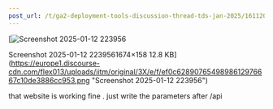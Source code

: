 ```yaml
---
post_url: /t/ga2-deployment-tools-discussion-thread-tds-jan-2025/161120/5
---
```

[![Screenshot 2025-01-12 223956](https://europe1.discourse-cdn.com/flex013/uploads/iitm/optimized/3X/e/f/ef0c6289076549898612976667c10de3886cc953_2_690x65.png)

Screenshot 2025-01-12 2239561674×158 12.8 KB](https://europe1.discourse-cdn.com/flex013/uploads/iitm/original/3X/e/f/ef0c6289076549898612976667c10de3886cc953.png "Screenshot 2025-01-12 223956")

  
that website is working fine . just write the parameters after /api